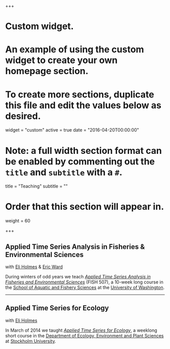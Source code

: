 +++
# Custom widget.
# An example of using the custom widget to create your own homepage section.
# To create more sections, duplicate this file and edit the values below as desired.
widget = "custom"
active = true
date = "2016-04-20T00:00:00"

# Note: a full width section format can be enabled by commenting out the `title` and `subtitle` with a `#`.
title = "Teaching"
subtitle = ""

# Order that this section will appear in.
weight = 60

+++

## Applied Time Series Analysis in Fisheries & Environmental Sciences

with [Eli Holmes](https://faculty.washington.edu/eeholmes/) & [Eric Ward](https://faculty.washington.edu/warde/)

During winters of odd years we teach [_Applied Time Series Analysis in Fisheries and Environmental Sciences_](https://catalyst.uw.edu/workspace/fish203/35553/243766) (FISH 507), a 10-week long course in the [School of Aquatic and Fishery Sciences](https://fish.uw.edu/) at the [University of Washington](https://www.washington.edu/). 

***

## Applied Time Series for Ecology

with [Eli Holmes](https://faculty.washington.edu/eeholmes/)

In March of 2014 we taught [_Applied Time Series for Ecology_](https://timeseriescourseemb.wordpress.com/), a weeklong short course in the [Department of Ecology, Environment and Plant Sciences](http://su.se/deep/english/) at [Stockholm University](http://www.su.se/english/).
